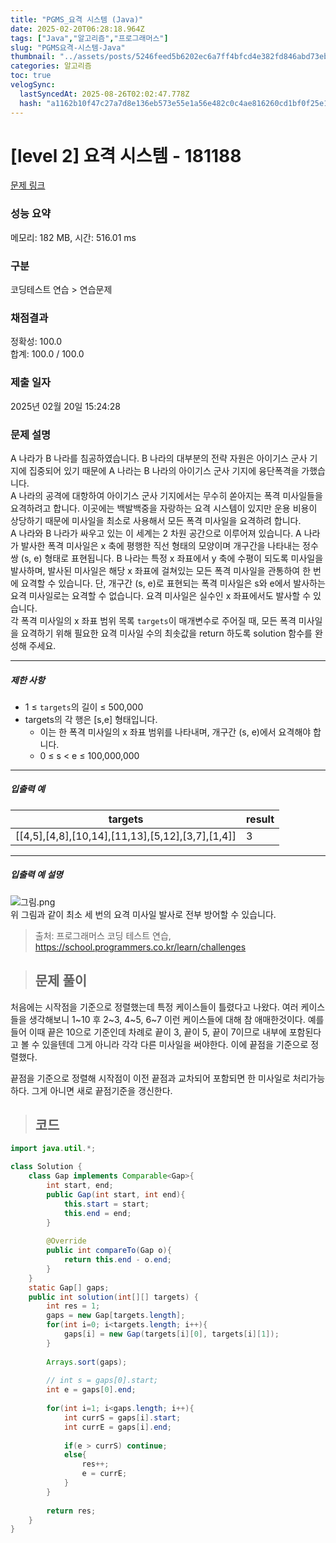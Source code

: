 ```yaml
---
title: "PGMS_요격 시스템 (Java)"
date: 2025-02-20T06:28:18.964Z
tags: ["Java","알고리즘","프로그래머스"]
slug: "PGMS요격-시스템-Java"
thumbnail: "../assets/posts/5246feed5b6202ec6a7ff4bfcd4e382fd846abd73eb41252cc9328518cc114f7.png"
categories: 알고리즘
toc: true
velogSync:
  lastSyncedAt: 2025-08-26T02:02:47.778Z
  hash: "a1162b10f47c27a7d8e136eb573e55e1a56e482c0c4ae816260cd1bf0f25e16a"
---
```


# [level 2] 요격 시스템 - 181188 

[문제 링크](https://school.programmers.co.kr/learn/courses/30/lessons/181188?language=java) 

### 성능 요약

메모리: 182 MB, 시간: 516.01 ms

### 구분

코딩테스트 연습 > 연습문제

### 채점결과

정확성: 100.0<br/>합계: 100.0 / 100.0

### 제출 일자

2025년 02월 20일 15:24:28

### 문제 설명

<p>A 나라가 B 나라를 침공하였습니다. B 나라의 대부분의 전략 자원은 아이기스 군사 기지에 집중되어 있기 때문에 A 나라는 B 나라의 아이기스 군사 기지에 융단폭격을 가했습니다.<br>
A 나라의 공격에 대항하여 아이기스 군사 기지에서는 무수히 쏟아지는 폭격 미사일들을 요격하려고 합니다. 이곳에는 백발백중을 자랑하는 요격 시스템이 있지만 운용 비용이 상당하기 때문에 미사일을 최소로 사용해서 모든 폭격 미사일을 요격하려 합니다.<br>
A 나라와 B 나라가 싸우고 있는 이 세계는 2 차원 공간으로 이루어져 있습니다. A 나라가 발사한 폭격 미사일은 x 축에 평행한 직선 형태의 모양이며 개구간을 나타내는 정수 쌍 (s, e) 형태로 표현됩니다. B 나라는 특정 x 좌표에서 y 축에 수평이 되도록 미사일을 발사하며, 발사된 미사일은 해당 x 좌표에 걸쳐있는 모든 폭격 미사일을 관통하여 한 번에 요격할 수 있습니다. 단, 개구간 (s, e)로 표현되는 폭격 미사일은 s와 e에서 발사하는 요격 미사일로는 요격할 수 없습니다. 요격 미사일은 실수인 x 좌표에서도 발사할 수 있습니다.<br>
각 폭격 미사일의 x 좌표 범위 목록 <code>targets</code>이 매개변수로 주어질 때, 모든 폭격 미사일을 요격하기 위해 필요한 요격 미사일 수의 최솟값을 return 하도록 solution 함수를 완성해 주세요.</p>

<hr>

<h5>제한 사항</h5>

<ul>
<li>1 ≤ <code>targets</code>의 길이 ≤ 500,000</li>
<li>targets의 각 행은 [s,e] 형태입니다.

<ul>
<li>이는 한 폭격 미사일의 x 좌표 범위를 나타내며, 개구간 (s, e)에서 요격해야 합니다.</li>
<li>0 ≤ s &lt; e ≤ 100,000,000</li>
</ul></li>
</ul>

<hr>

<h5>입출력 예</h5>
<table class="table">
        <thead><tr>
<th>targets</th>
<th>result</th>
</tr>
</thead>
        <tbody><tr>
<td>[[4,5],[4,8],[10,14],[11,13],[5,12],[3,7],[1,4]]</td>
<td>3</td>
</tr>
</tbody>
      </table>
<hr>

<h5>입출력 예 설명</h5>

<p><img src="https://grepp-programmers.s3.ap-northeast-2.amazonaws.com/files/production/9641b37b-9c9d-4eec-bd92-bec75acf2338/%EA%B7%B8%EB%A6%BC.png" title="" alt="그림.png"><br>
위 그림과 같이 최소 세 번의 요격 미사일 발사로 전부 방어할 수 있습니다.</p>


> 출처: 프로그래머스 코딩 테스트 연습, https://school.programmers.co.kr/learn/challenges

> ## 문제 풀이

처음에는 시작점을 기준으로 정렬했는데 특정 케이스들이 틀렸다고 나왔다. 여러 케이스들을 생각해보니 1~10 후 2~3, 4~5, 6~7 이런 케이스들에 대해 참 애매한것이다. 예를들어 이때 끝은 10으로 기준인데 차례로 끝이 3, 끝이 5, 끝이 7이므로 내부에 포함된다고 볼 수 있을텐데 그게 아니라 각각 다른 미사일을 써야한다. 이에 끝점을 기준으로 정렬했다.

끝점을 기준으로 정렬해 시작점이 이전 끝점과 교차되어 포함되면 한 미사일로 처리가능하다. 그게 아니면 새로 끝점기준을 갱신한다.

> ## 코드

```java
import java.util.*;

class Solution {
    class Gap implements Comparable<Gap>{
        int start, end;
        public Gap(int start, int end){
            this.start = start;
            this.end = end;
        }
        
        @Override
        public int compareTo(Gap o){
            return this.end - o.end;
        }
    }
    static Gap[] gaps;
    public int solution(int[][] targets) {
        int res = 1;
        gaps = new Gap[targets.length];
        for(int i=0; i<targets.length; i++){
            gaps[i] = new Gap(targets[i][0], targets[i][1]);
        }
        
        Arrays.sort(gaps);
        
        // int s = gaps[0].start;
        int e = gaps[0].end; 
        
        for(int i=1; i<gaps.length; i++){
            int currS = gaps[i].start;
            int currE = gaps[i].end;
            
            if(e > currS) continue;
            else{
                res++;
                e = currE;
            }
        }
        
        return res;
    }
}
```